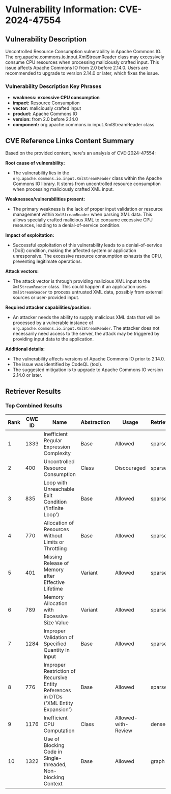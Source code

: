 # Vulnerability Information: CVE-2024-47554

## Vulnerability Description
Uncontrolled Resource Consumption vulnerability in Apache Commons IO. The org.apache.commons.io.input.XmlStreamReader class may excessively consume CPU resources when processing maliciously crafted input. This issue affects Apache Commons IO from 2.0 before 2.14.0. Users are recommended to upgrade to version 2.14.0 or later, which fixes the issue.

### Vulnerability Description Key Phrases
- **weakness:** **excessive CPU consumption**
- **impact:** Resource Consumption
- **vector:** maliciously crafted input
- **product:** Apache Commons IO
- **version:** from 2.0 before 2.14.0
- **component:** org.apache.commons.io.input.XmlStreamReader class

## CVE Reference Links Content Summary
Based on the provided content, here's an analysis of CVE-2024-47554:

**Root cause of vulnerability:**
- The vulnerability lies in the `org.apache.commons.io.input.XmlStreamReader` class within the Apache Commons IO library. It stems from uncontrolled resource consumption when processing maliciously crafted XML input.

**Weaknesses/vulnerabilities present:**
- The primary weakness is the lack of proper input validation or resource management within `XmlStreamReader` when parsing XML data. This allows specially crafted malicious XML to consume excessive CPU resources, leading to a denial-of-service condition.

**Impact of exploitation:**
- Successful exploitation of this vulnerability leads to a denial-of-service (DoS) condition, making the affected system or application unresponsive. The excessive resource consumption exhausts the CPU, preventing legitimate operations.

**Attack vectors:**
- The attack vector is through providing malicious XML input to the `XmlStreamReader` class. This could happen if an application uses `XmlStreamReader` to process untrusted XML data, possibly from external sources or user-provided input.

**Required attacker capabilities/position:**
- An attacker needs the ability to supply malicious XML data that will be processed by a vulnerable instance of `org.apache.commons.io.input.XmlStreamReader`. The attacker does not necessarily need access to the server, the attack may be triggered by providing input data to the application.

**Additional details:**

- The vulnerability affects versions of Apache Commons IO prior to 2.14.0.
- The issue was identified by CodeQL (tool).
- The suggested mitigation is to upgrade to Apache Commons IO version 2.14.0 or later.

## Retriever Results

### Top Combined Results

| Rank | CWE ID | Name | Abstraction | Usage  | Retrievers | Individual Scores |
|------|--------|------|-------------|-------|------------|-------------------|
| 1 | 1333 | Inefficient Regular Expression Complexity | Base | Allowed | sparse | 0.332 |
| 2 | 400 | Uncontrolled Resource Consumption | Class | Discouraged | sparse | 0.288 |
| 3 | 835 | Loop with Unreachable Exit Condition ('Infinite Loop') | Base | Allowed | sparse | 0.279 |
| 4 | 770 | Allocation of Resources Without Limits or Throttling | Base | Allowed | sparse | 0.265 |
| 5 | 401 | Missing Release of Memory after Effective Lifetime | Variant | Allowed | sparse | 0.264 |
| 6 | 789 | Memory Allocation with Excessive Size Value | Variant | Allowed | sparse | 0.263 |
| 7 | 1284 | Improper Validation of Specified Quantity in Input | Base | Allowed | sparse | 0.251 |
| 8 | 776 | Improper Restriction of Recursive Entity References in DTDs ('XML Entity Expansion') | Base | Allowed | sparse | 0.249 |
| 9 | 1176 | Inefficient CPU Computation | Class | Allowed-with-Review | dense | 0.520 |
| 10 | 1322 | Use of Blocking Code in Single-threaded, Non-blocking Context | Base | Allowed | graph | 0.003 |

